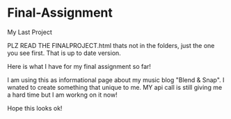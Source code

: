 # Final-Assignment
My Last Project

PLZ READ THE FINALPROJECT.html thats not in the folders, just the one you see first. That is up to date version.

Here is what I have for my final assignment so far!

I am using this as informational page about my music blog "Blend & Snap". I wnated to create something that unique to me. MY api call is still giving me a hard time but I am workng on it now! 

Hope this looks ok! 

